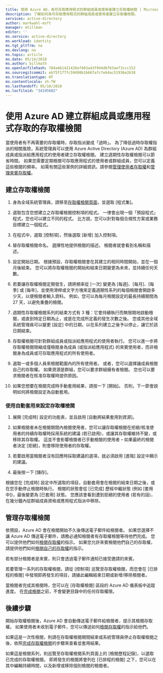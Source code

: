 ```yaml
---
title: 使用 Azure AD，為可存取應用程式的群組成員或使用者建立存取權檢閱 | Microsoft Docs
description: 了解如何為可存取應用程式的群組成員或使用者建立存取權檢閱。
services: active-directory
author: markwahl-msft
manager: mtillman
editor: ''
ms.service: active-directory
ms.workload: identity
ms.tgt_pltfrm: na
ms.devlang: na
ms.topic: article
ms.date: 05/14/2018
ms.author: billmath
ms.openlocfilehash: 784a461421420af403a43f944d6f63aef3ccc152
ms.sourcegitcommit: eb75f177fc59d90b1b667afcfe64ac51936e2638
ms.translationtype: HT
ms.contentlocale: zh-TW
ms.lasthandoff: 05/16/2018
ms.locfileid: "34195602"
---
```

# <a name="create-an-access-review-of-group-members-or-application-access-with-azure-ad"></a>使用 Azure AD 建立群組成員或應用程式存取的存取權檢閱

當使用者有不再需要的存取權時，存取指派變成「過時」。 為了降低過時存取權指派的相關風險，系統管理員可以使用 Azure Active Directory (Azure AD) 為群組成員或指派給應用程式的使用者建立存取權檢閱。 建立週期性存取權檢閱可以節省時間。 如果您需要定期檢閱可存取應用程式的使用者或群組成員，您可以定義這些檢閱的頻率。 如需有關這些案例的詳細資訊，請參閱[管理使用者存取權](active-directory-azure-ad-controls-manage-user-access-with-access-reviews.md)和[管理來賓存取權](active-directory-azure-ad-controls-manage-guest-access-with-access-reviews.md)。 

## <a name="create-an-access-review"></a>建立存取權檢閱

1. 身為全域系統管理員，請移至[存取權檢閱頁面](https://portal.azure.com/#blade/Microsoft_AAD_ERM/DashboardBlade/)，並選取 [程式集]。

2. 選取包含您想建立之存取權檢閱控制項的程式。 一律會出現一個「預設程式」程式，您也可以建立不同的程式。 比方說，您可以針對每個合規性方案或業務目標建立一個程式。

3. 在程式中，選取 [控制項]，然後選取 [新增] 加入控制項。

4. 替存取權檢閱命名。 選擇性地提供檢閱的描述。 檢閱者就會看到名稱和描述。

5. 設定開始日期。 根據預設，存取權檢閱會在其建立的相同時間開始，並在一個月後結束。 您可以將存取權檢閱的開始和結束日期變更為未來，並持續任何天數。

6. 若要讓存取權檢閱定期發生，請將頻率從 [一次] 變更為 [每週]、[每月]、[每季] 或 [每年]，並使用滑桿或文字方塊來定義週期性系列的每個檢閱會開啟多少天，以便檢閱者輸入資料。 例如，您可以為每月檢閱設定的最長持續期間為 27 天，以避免重疊的檢閱。 

7.  週期性存取權檢閱系列的結束方式有 3 種：它會持續執行而無限期地啟動檢閱，或直到特定日期為止，或是在完成所定義的發生次數之後。 您或其他全域系統管理員可以變更 [設定] 中的日期，以在系列建立之後予以停止，讓它於該日期結束。

8. 存取權檢閱可針對群組成員或指派給應用程式的使用者執行。 您可以進一步將存取權檢閱限縮成僅檢閱身為成員 (或指派給應用程式) 的來賓使用者，而非檢閱身為成員或可存取應用程式的所有使用者。

9. 選取一或多個人員來檢閱範圍內的所有使用者。 或者，您可以選擇讓成員檢閱自己的存取權。 如果資源是群組，您可以要求群組擁有者檢閱。 您也可以要求檢閱者在核准存取權時提供原因。

10. 如果您想要在檢閱完成時手動套用結果，請按一下 [開始]。  否則，下一節會說明如何將檢閱設定為自動套用。

### <a name="configuring-an-access-review-with-auto-apply"></a>使用自動套用來設定存取權檢閱

1.  展開 [完成時] 設定的功能表，並且啟用 [自動將結果套用到資源]。 

2.  如果檢閱者未在檢閱期間內檢閱使用者，您可以讓存取權檢閱在拒絕/核准使用者的持續存取權時採用系統的建議 (若已啟用)，或讓其存取權維持不變，或移除其存取權。 這並不會影響檢閱者已手動檢閱的使用者 – 如果最終的檢閱者決定 [拒絕]，則會移除使用者的存取權。

3.  若要啟用當檢閱者沒有回應時採取建議的選項，就必須啟用 [進階] 設定中顯示的建議。
 
4.  最後按一下 [儲存]。

根據您在 [完成時] 設定中所選取的項目，自動套用會在檢閱的結束日期之後，或在您手動停止檢閱時執行。 檢閱的狀態會從 [已完成] 歷經中繼狀態 (例如 [套用中])，最後變更為 [已套用] 狀態。 您應該會看到遭到拒絕的使用者 (若有的話)，在幾分鐘內從群組成員資格或應用程式指派中移除。


## <a name="manage-the-access-review"></a>管理存取權檢閱

依預設，Azure AD 會在檢閱開始不久後傳送電子郵件給檢閱者。 如果您選擇不讓 Azure AD 傳送電子郵件，請務必通知檢閱者有存取權檢閱等待他們完成。 您可以提供他們如何[檢閱存取權](active-directory-azure-ad-controls-perform-access-review.md)的指示。 如果您允許來賓檢閱他們自己的存取權，請提供他們如何[檢閱自己的存取權](active-directory-azure-ad-controls-perform-access-review.md)的指示。

若有部分檢閱者是來賓，則只會透過電子郵件通知已接受邀請的來賓。

若要管理一系列的存取權檢閱，請從 [控制項] 巡覽至存取權檢閱，而您會在 [已排程的檢閱] 中發現即將發生的項目，請據此編輯結束日期或新增/移除檢閱者。 

當檢閱者完成其檢閱時，您可以在 [存取權檢閱] 區段的 Azure AD 儀表板中追蹤進度。 在[完成檢閱](active-directory-azure-ad-controls-complete-access-review.md)之前，不會變更目錄中的任何存取權限。

## <a name="next-steps"></a>後續步驟

開始存取權檢閱後，Azure AD 會自動傳送電子郵件給檢閱者，提示其檢閱存取權。 如果使用者未收到電子郵件，您可以傳送如何[檢閱存取權](active-directory-azure-ad-controls-perform-access-review.md)的指示給他們。 

如果這是一次性檢閱，則請在存取權檢閱期間結束或系統管理員停止存取權檢閱之後，依照[完成存取權檢閱](active-directory-azure-ad-controls-complete-access-review.md)的步驟來查看並套用結果。  

如果這是檢閱系列，則巡覽至存取權檢閱系列頁面上的 [檢閱歷程記錄]，以選取已完成的存取權檢閱。  即將發生的檢閱將會列在 [已排程的檢閱] 之下，您可以在其中編輯持續時間，以及新增或移除個別檢閱的檢閱者。



